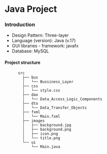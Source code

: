 # Java Project

### Introduction
- Design Pattern: Three-layer
- Language (version): Java (v.17)
- GUI libraries - framework: javafx
- Database: MySQL

#### Project structure
```
      src
        ├── bus
        │   └── Bussiness_Layer
        ├── css
        │   └── style.css
        ├── dao
        │   └── Data_Access_Logic_Components
        ├── dto
        │   └── Data_Transfer_Objects
        ├── fxml
        │   └── Main.fxml
        ├── images
        │   ├── background.jpg
        │   ├── background.png
        │   ├── icon.png
        │   └── title.png
        └── ui
            └── Main.java
```
